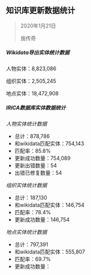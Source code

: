 ## 知识库更新数据统计

> 2020年1月21日
>
> 施传奇

##### Wikidata导出实体统计数据

人物实体：8,823,086

组织实体：2,505,245

地点实体：18,472,908

##### IRICA数据库实体数据统计

*人物实体统计数据*

- 总计：878,786
- 和wikidata匹配实体：754,143
- 匹配率：85.8%
- 更新成功数量：754,089
- 更新出错数量：54
- 出错已修复数量：54

*组织实体统计数据*

- 总计：187,130
- 和wikidata匹配实体：146,754
- 匹配率：78.4%
- 更新成功数量：146,754

*地点实体统计数据*

- 总计：797,391
- 和wikidata匹配实体：555,807
- 匹配率：69.7%
- 更新成功数量：
